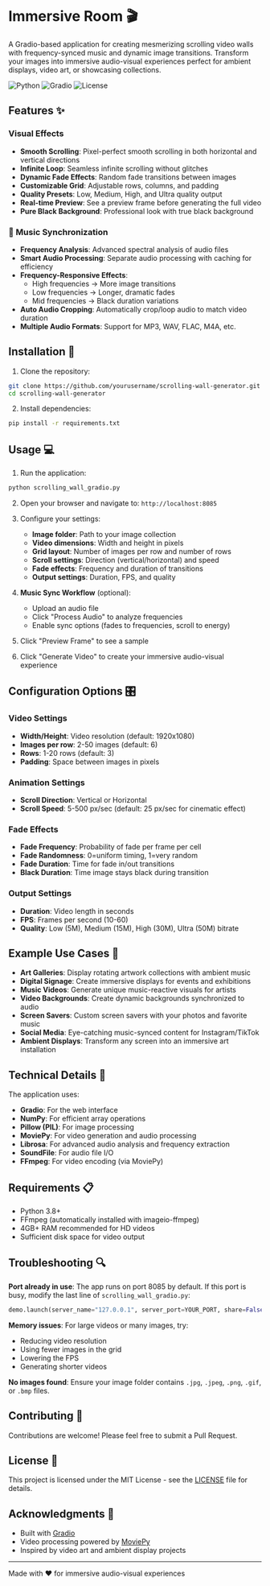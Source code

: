 # Immersive Room 🎬

A Gradio-based application for creating mesmerizing scrolling video walls with frequency-synced music and dynamic image transitions. Transform your images into immersive audio-visual experiences perfect for ambient displays, video art, or showcasing collections.

![Python](https://img.shields.io/badge/python-3.8+-blue.svg)
![Gradio](https://img.shields.io/badge/gradio-5.33+-orange.svg)
![License](https://img.shields.io/badge/license-MIT-green.svg)

## Features ✨

### Visual Effects
- **Smooth Scrolling**: Pixel-perfect smooth scrolling in both horizontal and vertical directions
- **Infinite Loop**: Seamless infinite scrolling without glitches
- **Dynamic Fade Effects**: Random fade transitions between images
- **Customizable Grid**: Adjustable rows, columns, and padding
- **Quality Presets**: Low, Medium, High, and Ultra quality output
- **Real-time Preview**: See a preview frame before generating the full video
- **Pure Black Background**: Professional look with true black background

### 🎵 Music Synchronization
- **Frequency Analysis**: Advanced spectral analysis of audio files
- **Smart Audio Processing**: Separate audio processing with caching for efficiency
- **Frequency-Responsive Effects**: 
  - High frequencies → More image transitions
  - Low frequencies → Longer, dramatic fades
  - Mid frequencies → Black duration variations
- **Auto Audio Cropping**: Automatically crop/loop audio to match video duration
- **Multiple Audio Formats**: Support for MP3, WAV, FLAC, M4A, etc.

## Installation 🚀

1. Clone the repository:
```bash
git clone https://github.com/yourusername/scrolling-wall-generator.git
cd scrolling-wall-generator
```

2. Install dependencies:
```bash
pip install -r requirements.txt
```

## Usage 💻

1. Run the application:
```bash
python scrolling_wall_gradio.py
```

2. Open your browser and navigate to: `http://localhost:8085`

3. Configure your settings:
   - **Image folder**: Path to your image collection
   - **Video dimensions**: Width and height in pixels
   - **Grid layout**: Number of images per row and number of rows
   - **Scroll settings**: Direction (vertical/horizontal) and speed
   - **Fade effects**: Frequency and duration of transitions
   - **Output settings**: Duration, FPS, and quality

4. **Music Sync Workflow** (optional):
   - Upload an audio file
   - Click "Process Audio" to analyze frequencies
   - Enable sync options (fades to frequencies, scroll to energy)

5. Click "Preview Frame" to see a sample
6. Click "Generate Video" to create your immersive audio-visual experience

## Configuration Options 🎛️

### Video Settings
- **Width/Height**: Video resolution (default: 1920x1080)
- **Images per row**: 2-50 images (default: 6)
- **Rows**: 1-20 rows (default: 3)
- **Padding**: Space between images in pixels

### Animation Settings
- **Scroll Direction**: Vertical or Horizontal
- **Scroll Speed**: 5-500 px/sec (default: 25 px/sec for cinematic effect)

### Fade Effects
- **Fade Frequency**: Probability of fade per frame per cell
- **Fade Randomness**: 0=uniform timing, 1=very random
- **Fade Duration**: Time for fade in/out transitions
- **Black Duration**: Time image stays black during transition

### Output Settings
- **Duration**: Video length in seconds
- **FPS**: Frames per second (10-60)
- **Quality**: Low (5M), Medium (15M), High (30M), Ultra (50M) bitrate

## Example Use Cases 🎨

- **Art Galleries**: Display rotating artwork collections with ambient music
- **Digital Signage**: Create immersive displays for events and exhibitions
- **Music Videos**: Generate unique music-reactive visuals for artists
- **Video Backgrounds**: Create dynamic backgrounds synchronized to audio
- **Screen Savers**: Custom screen savers with your photos and favorite music
- **Social Media**: Eye-catching music-synced content for Instagram/TikTok
- **Ambient Displays**: Transform any screen into an immersive art installation

## Technical Details 🔧

The application uses:
- **Gradio**: For the web interface
- **NumPy**: For efficient array operations
- **Pillow (PIL)**: For image processing
- **MoviePy**: For video generation and audio processing
- **Librosa**: For advanced audio analysis and frequency extraction
- **SoundFile**: For audio file I/O
- **FFmpeg**: For video encoding (via MoviePy)

## Requirements 📋

- Python 3.8+
- FFmpeg (automatically installed with imageio-ffmpeg)
- 4GB+ RAM recommended for HD videos
- Sufficient disk space for video output

## Troubleshooting 🔍

**Port already in use**: The app runs on port 8085 by default. If this port is busy, modify the last line of `scrolling_wall_gradio.py`:
```python
demo.launch(server_name="127.0.0.1", server_port=YOUR_PORT, share=False)
```

**Memory issues**: For large videos or many images, try:
- Reducing video resolution
- Using fewer images in the grid
- Lowering the FPS
- Generating shorter videos

**No images found**: Ensure your image folder contains `.jpg`, `.jpeg`, `.png`, `.gif`, or `.bmp` files.

## Contributing 🤝

Contributions are welcome! Please feel free to submit a Pull Request.

## License 📄

This project is licensed under the MIT License - see the [LICENSE](LICENSE) file for details.

## Acknowledgments 🙏

- Built with [Gradio](https://gradio.app/)
- Video processing powered by [MoviePy](https://zulko.github.io/moviepy/)
- Inspired by video art and ambient display projects

---

Made with ❤️ for immersive audio-visual experiences